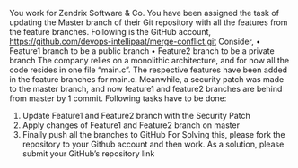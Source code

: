 You work for Zendrix Software & Co. You have been assigned the task of updating 
the Master branch of their Git repository with all the features from the feature 
branches. 
Following is the GitHub account, https://github.com/devops-intellipaat/merge-conflict.git
Consider, 
• Feature1 branch to be a public branch 
• Feature2 branch to be a private branch 
The company relies on a monolithic architecture, and for now all the code resides in one file 
“main.c”.
The respective features have been added in the feature branches for main.c. 
Meanwhile, a security patch was made to the master branch, and now feature1 and 
feature2 branches are behind from master by 1 commit. 
Following tasks have to be done: 
1. Update Feature1 and Feature2 branch with the Security Patch 
2. Apply changes of Feature1 and Feature2 branch on master 
3. Finally push all the branches to GitHub 
For Solving this, please fork the repository to your Github account and then work. 
As a solution, please submit your GitHub’s repository link

